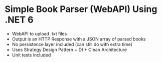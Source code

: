 # Simple Book Parser (WebAPI) Using .NET 6

 - WebAPI to upload .txt files 
 - Output is an HTTP Response with a JSON array of parsed books
 - No persistence layer included (can still do with extra time)
 - Uses Strategy Design Pattern + DI + Clean Architecture
 - Unit tests included

